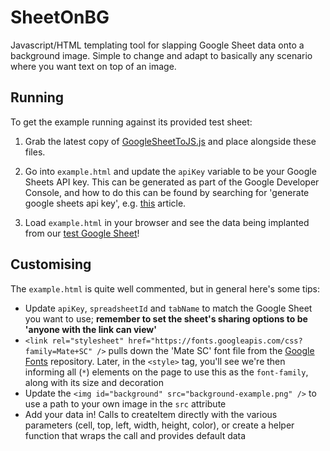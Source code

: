 # SheetOnBG
 
Javascript/HTML templating tool for slapping Google Sheet data onto a background image.
Simple to change and adapt to basically any scenario where you want text on top of an image.

## Running
To get the example running against its provided test sheet:

1) Grab the latest copy of [GoogleSheetToJS.js](https://github.com/GrandyB/GoogleSheetToJS/blob/master/GoogleSheetToJS.js) and place alongside these files.

1) Go into `example.html` and update the `apiKey` variable to be your Google Sheets API key. This can be generated as part of the Google Developer Console, and how to do this can be found by searching for 'generate google sheets api key', e.g. [this](https://handsondataviz.org/google-sheets-api-key.html) article.

1) Load `example.html` in your browser and see the data being implanted from our [test Google Sheet](https://docs.google.com/spreadsheets/d/1qgS3X_KYOuY3sS0Wu_AV5FOyC02mTGGvKi-kR3sH_QI/edit?usp=sharing)!

## Customising
The `example.html` is quite well commented, but in general here's some tips:

- Update `apiKey`, `spreadsheetId` and `tabName` to match the Google Sheet you want to use; **remember to set the sheet's sharing options to be 'anyone with the link can view'**
- `<link rel="stylesheet" href="https://fonts.googleapis.com/css?family=Mate+SC" />` pulls down the 'Mate SC' font file from the [Google Fonts](https://fonts.google.com/) repository. Later, in the `<style>` tag, you'll see we're then informing all (`*`) elements on the page to use this as the `font-family`, along with its size and decoration
- Update the `<img id="background" src="background-example.png" />` to use a path to your own image in the `src` attribute
- Add your data in! Calls to createItem directly with the various parameters (cell, top, left, width, height, color), or create a helper function that wraps the call and provides default data
